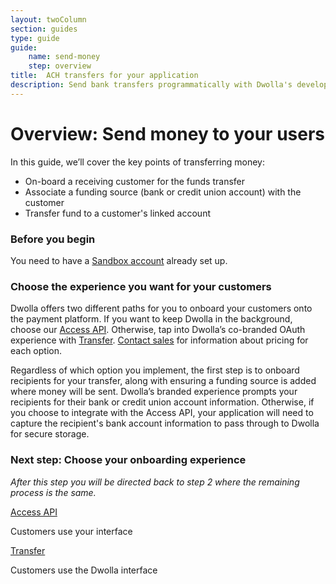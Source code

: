 ```yaml
---
layout: twoColumn
section: guides
type: guide
guide: 
    name: send-money
    step: overview
title:  ACH transfers for your application
description: Send bank transfers programmatically with Dwolla's developer API. 
---
```


# Overview: Send money to your users

In this guide, we’ll cover the key points of transferring money:

- On-board a receiving customer for the funds transfer
- Associate a funding source (bank or credit union account) with the customer 
- Transfer fund to a customer's linked account

### Before you begin

You need to have a [Sandbox account](/guides/sandbox-setup) already set up. 

### Choose the experience you want for your customers

Dwolla offers two different paths for you to onboard your customers onto the payment platform. If you want to keep Dwolla in the background, choose our [Access API](https://www.dwolla.com/products/access-api). Otherwise, tap into Dwolla’s co-branded OAuth experience with [Transfer](https://www.dwolla.com/products/transfer). [Contact sales](https://www.dwolla.com/contact) for information about pricing for each option. 

Regardless of which option you implement, the first step is to onboard recipients for your transfer, along with ensuring a funding source is added where money will be sent. Dwolla’s branded experience prompts your recipients for their bank or credit union account information. Otherwise, if you choose to integrate with the Access API, your application will need to capture the recipient's bank account information to pass through to Dwolla for secure storage.

### Next step: Choose your onboarding experience

*After this step you will be directed back to step 2 where the remaining process is the same.*
<nav class="decision-nav">
    <div>
        <a href="access-api-onboarding.html">
            <div class="icon-decision-nav-white-label"></div>
            Access API
        </a>
        <p>Customers use your interface</p>
    </div>
    <div>
        <a href="transfer-onboarding.html">
            <div class="icon-decision-nav-direct"></div>
            Transfer
        </a>
        <p>Customers use the Dwolla interface</p>
    </div>
</nav>
